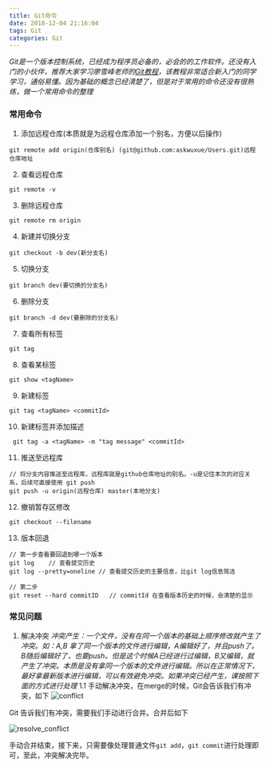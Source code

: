 ```yaml
---
title: Git命令
date: 2018-12-04 21:16:04
tags: Git
categories: Git
---
```

_Git是一个版本控制系统，已经成为程序员必备的，必会的的工作软件。还没有入门的小伙伴，推荐大家学习廖雪峰老师的[Git教程](https://www.liaoxuefeng.com/wiki/896043488029600)，该教程非常适合新入门的同学学习，通俗易懂。因为基础的概念已经清楚了，但是对于常用的命令还没有很熟练，做一个常用命令的整理_

### 常用命令
1. 添加远程仓库(本质就是为远程仓库添加一个别名，方便以后操作)
```git
git remote add origin(仓库别名) (git@github.com:askwuxue/Users.git)远程仓库地址
```
2. 查看远程仓库
```git
git remote -v 
```
3. 删除远程仓库
```git
git remote rm origin
```
4. 新建并切换分支
```git
git checkout -b dev(新分支名)
```
5. 切换分支
```git
git branch dev(要切换的分支名)
```
6. 删除分支
```git
git branch -d dev(要删除的分支名)
```
7. 查看所有标签
```git
git tag
```
8. 查看某标签
```git 
git show <tagName>
```
9. 新建标签
```git
git tag <tagName> <commitId>
```
10. 新建标签并添加描述
```gut
 git tag -a <tagName> -m "tag message" <commitId>
```
 11. 推送至远程库
 ```git
 // 将分支内容推送至远程库，远程库就是github仓库地址的别名。-u是记住本次的对应关系，后续可直接使用 git push
 git push -u origin(远程仓库) master(本地分支)
 ```
 12. 撤销暂存区修改
 ```git
 git checkout --filename 
 ```
 13. 版本回退
 ```git
 // 第一步查看要回退到哪一个版本
 git log    // 查看提交历史
 git log --pretty=oneline // 查看提交历史的主要信息，比git log信息简洁
 
// 第二步
git reset --hard commitID 	// commitId 在查看版本历史的时候，会清楚的显示
 ```
### 常见问题
1. 解决冲突
    _冲突产生：一个文件，没有在同一个版本的基础上顺序修改就产生了冲突。如：A,B 拿了同一个版本的文件进行编辑，A编辑好了，并且push了。B随后编辑好了，也要push。但是这个时候A已经进行过编辑，B又编辑，就产生了冲突。本质是没有拿同一个版本的文件进行编辑。所以在正常情况下，最好拿最新版本进行编辑，可以有效避免冲突。如果冲突已经产生，课按照下面的方式进行处理_
    1.1 手动解决冲突，在merge的时候，Git会告诉我们有冲突，如下
    ![conflict](https://github.com/askwuxue/askwuxue.github.io/assets/32808762/df50bfba-476f-46f2-a1e8-cbd4e4bfb0c0)

  Git 告诉我们有冲突，需要我们手动进行合并。合并后如下

  ![resolve_conflict](https://github.com/askwuxue/askwuxue.github.io/assets/32808762/1beb3c51-181e-42e4-bcd2-3cc2c8b3175a)

手动合并结束，接下来，只需要像处理普通文件`git add`，`git commit`进行处理即可，至此，冲突解决完毕。
